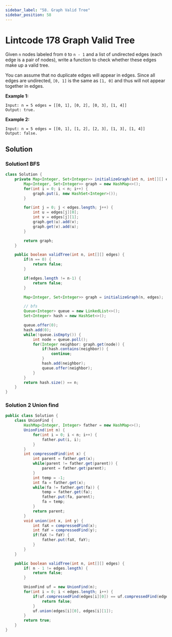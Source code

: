 ```yaml
---
sidebar_label: "58. Graph Valid Tree"
sidebar_position: 58
---
```

# Lintcode 178 Graph Valid Tree

Given `n` nodes labeled from `0` to `n - 1` and a list of undirected edges (each edge is a pair of nodes), write a function to check whether these edges make up a valid tree.

You can assume that no duplicate edges will appear in edges. Since all edges are undirected, `[0, 1]` is the same as `[1, 0]` and thus will not appear together in edges.

__Example 1:__
```shell
Input: n = 5 edges = [[0, 1], [0, 2], [0, 3], [1, 4]]
Output: true.
```

__Example 2:__
```shell
Input: n = 5 edges = [[0, 1], [1, 2], [2, 3], [1, 3], [1, 4]]
Output: false.
```

## Solution
### Solution1 BFS
```java
class Solution {
    private Map<Integer, Set<Integer>> initializeGraph(int n, int[][] edges) {
        Map<Integer, Set<Integer>> graph = new HashMap<>();
        for(int i = 0; i < n; i++) {
            graph.put(i, new HashSet<Integer>());
        }

        for(int j = 0; j < edges.length; j++) {
            int u = edges[j][0];
            int v = edges[j][1];
            graph.get(u).add(v);
            graph.get(v).add(u);
        }

        return graph;
    }

    public boolean validTree(int n, int[][] edges) {
        if(n == 0) {
            return false;
        }

        if(edges.length != n-1) {
            return false;
        }

        Map<Integer, Set<Integer>> graph = initializeGraph(n, edges);

        // bfs
        Queue<Integer> queue = new LinkedList<>();
        Set<Integer> hash = new HashSet<>();

        queue.offer(0);
        hash.add(0);
        while(!queue.isEmpty()) {
            int node = queue.poll();
            for(Integer neighbor: graph.get(node)) {
                if(hash.contains(neighbor)) {
                    continue;
                }
                hash.add(neighbor);
                queue.offer(neighbor);
            }
        }
        return hash.size() == n;
    }
}
```
### Solution 2 Union find
```java
public class Solution {
    class UnionFind {
        HashMap<Integer, Integer> father = new HashMap<>();
        UnionFind(int n) {
            for(int i = 0; i < n; i++) {
                father.put(i, i);
            }
        }
        int compressedFind(int x) {
            int parent = father.get(x);
            while(parent != father.get(parent)) {
                parent = father.get(parent);
            }
            int temp = -1;
            int fa = father.get(x);
            while(fa != father.get(fa)) {
                temp = father.get(fa);
                father.put(fa, parent);
                fa = temp;
            }
            return parent;
        }
        void union(int x, int y) {
            int faX = compressedFind(x);
            int faY = compressedFind(y);
            if(faX != faY) {
                father.put(faX, faY);
            }
        }
    }

    public boolean validTree(int n, int[][] edges) {
        if( n - 1 != edges.length) {
            return false;
        }

        UnionFind uf = new UnionFind(n);
        for(int i = 0; i < edges.length; i++) {
            if(uf.compressedFind(edges[i][0]) == uf.compressedFind(edge[i][1])) {
                return false;
            }
            uf.union(edges[i][0], edges[i][1]);
        }
        return true;
    }
}
```
